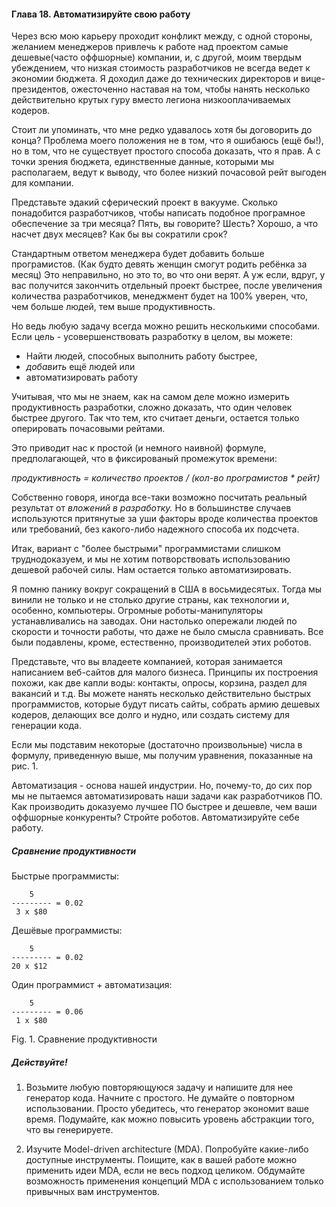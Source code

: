 #### Глава 18. Автоматизируйте свою работу

Через всю мою карьеру проходит конфликт между, с одной стороны, желанием
менеджеров привлечь к работе над проектом самые дешевые(часто оффшорные) компании,
и, с другой, моим твердым убеждением, что низкая стоимость разработчиков не всегда ведет
к экономии бюджета. Я доходил даже до технических директоров и вице-президентов,
ожесточенно наставая на том, чтобы нанять несколько действительно крутых гуру вместо
легиона низкооплачиваемых кодеров.

Стоит ли упоминать, что мне редко удавалось хотя бы договорить до конца? Проблема
моего положения не в том, что я ошибаюсь (ещё бы!), но в том, что не существует
простого способа доказать, что я прав. А с точки зрения бюджета, единственные
данные, которыми мы располагаем, ведут к выводу, что более низкий почасовой
рейт выгоден для компании.

Представьте эдакий сферический проект в вакууме. Сколько понадобится
разработчиков, чтобы написать подобное програмное обеспечение за три месяца?
Пять, вы говорите? Шесть? Хорошо, а что насчет двух месяцев?
Как бы вы сократили срок?

Стандартным ответом менеджера будет добавить больше програмистов.
(Как будто девять женщин смогут родить ребёнка за месяц) Это
неправильно, но это то, во что они верят. А уж если, вдруг, у вас получится
закончить отдельный проект быстрее, после увеличения количества разработчиков,
менеджмент будет на 100% уверен, что, чем больше людей, тем выше продуктивность.

Но ведь любую задачу всегда можно решить несколькими способами. Если цель - 
усовершенствовать разработку в целом, вы можете:

* Найти людей, способных выполнить работу быстрее,
* *добавить* ещё людей или
* автоматизировать работу

Учитывая, что мы не знаем, как на самом деле можно измерить продуктивность
разработки, сложно доказать, что один человек быстрее другого. Так что
тем, кто считает деньги, остается только оперировать почасовыми рейтами. 

Это приводит нас к простой (и немного наивной) формуле, предполагающей,
что в фиксированый промежуток времени: 

*продуктивность = количество проектов / (кол-во програмистов * рейт)*

Собственно говоря, иногда все-таки возможно посчитать реальный результат
от *вложений в разработку.* Но в большинстве случаев используются
притянутые за уши факторы вроде количества проектов или требований,
без какого-либо надежного способа их подсчета.

Итак, вариант с "более быстрыми" программистами слишком труднодоказуем,
и мы не хотим потворствовать использованию дешевой рабочей силы. 
Нам остается только автоматизировать.

Я помню панику вокруг сокращений в США в восьмидесятых. Тогда мы винили
не только и не столько другие страны, как технологии и, особенно, компьютеры.
Огромные роботы-манипуляторы устанавливались на заводах. Они настолько
опережали людей по скорости и точности работы, что даже не было смысла сравнивать.
Все были подавлены, кроме, естественно, производителей этих роботов.

Представьте, что вы владеете компанией, которая занимается написанием
веб-сайтов для малого бизнеса. Принципы их построения похожи, как две капли
воды: контакты, опросы, корзина, раздел для вакансий и т.д. 
Вы можете нанять несколько действительно быстрых программистов,
которые будут писать сайты, собрать армию дешевых кодеров,
делающих все долго и нудно, или создать систему для генерации кода.

Если мы подставим некоторые (достаточно произвольные) числа в формулу,
приведенную выше, мы получим уравнения, показанные на рис. 1.

Автоматизация - основа нашей индустрии. Но, почему-то, до сих пор мы
не пытаемся автоматизировать наши задачи как разработчиков ПО. Как 
производить доказуемо лучшее ПО быстрее и дешевле, чем ваши оффшорные
конкуренты? Стройте роботов. Автоматизируйте себе работу.

##### Cравнение продуктивности

Быстрые программисты:

~~~~
    5
--------- = 0.02
 3 x $80
~~~~

Дешёвые программисты:

~~~~
    5
--------- = 0.02
20 x $12
~~~~

Один программист + автоматизация:

~~~~
    5
--------- = 0.06
 1 x $80
~~~~

Fig. 1. Сравнение продуктивности

##### Действуйте!

1. Возьмите любую повторяющуюся задачу и напишите для нее генератор кода.
  Начните с простого. Не думайте о повторном использовании. Просто убедитесь,
  что генератор экономит ваше время.
  Подумайте, как можно повысить уровень абстракции того, что вы генерируете.

2. Изучите Model-driven architecture (MDA). Попробуйте какие-либо доступные
  инструменты. Поищите, как в вашей работе можно применить идеи MDA, если
  не весь подход целиком. Обдумайте возможность применения концепций MDA с 
  использованием только привычных вам инструментов.
